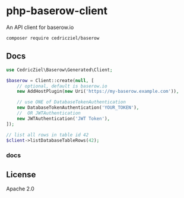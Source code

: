 # php-baserow-client

An API client for baserow.io

```shell
composer require cedricziel/baserow
```

## Docs

```php
use CedricZiel\Baserow\Generated\Client;

$baserow = Client::create(null, [
    // optional, default is baserow.io
    new AddHostPlugin(new Uri('https://my-baserow.example.com')),

    // use ONE of DatabaseTokenAuthentication
    new DatabaseTokenAuthentication('YOUR_TOKEN'),
    //  OR JWTAuthentication
    new JWTAuthentication('JWT Token'),
]);

// list all rows in table id 42
$client->listDatabaseTableRows(42);
```

### docs ###

## License

Apache 2.0
